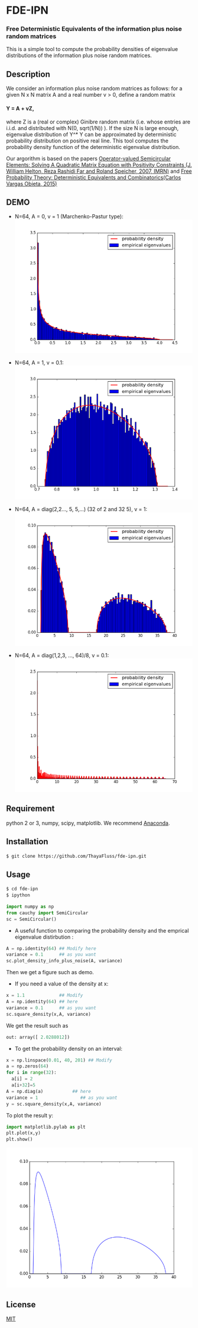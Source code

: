 # FDE-IPN

### Free Deterministic Equivalents of the information plus noise random matrices
This is a simple tool to compute the probability densities of eigenvalue distributions of the information plus noise random matrices.

## Description
We consider an information plus noise random matrices as follows:
for a given N x N matrix A and a real number v > 0, define a random matrix

####    Y = A + vZ,

where Z is a (real or complex) Ginibre random matrix (i.e. whose entries are i.i.d. and distributed with N(0, sqrt(1/N)) ).
If the size N is large enough, eigenvalue distribution of Y^* Y can be approximated by  deterministic probability distribution on positive real line.
This tool computes the probability density function of the deterministic eigenvalue distribution.


Our argorithm is based on the papers [Operator-valued Semicircular Elements: Solving A Quadratic
Matrix Equation with Positivity Constraints (J. William Helton, Reza Rashidi Far and Roland Speicher, 2007, IMRN)](http://www.math.ucsd.edu/~helton/BILLSPAPERSscanned/HRS07.pdf) and
[Free Probability Theory: Deterministic Equivalents and Combinatorics(Carlos Vargas Obieta, 2015)](http://d-nb.info/1070819107/34)


## DEMO
* N=64, A = 0, v = 1 (Marchenko-Pastur type):
![MP](https://github.com/ThayaFluss/fde-ipn/blob/master/images/MP.png)

* N=64, A = 1, v = 0.1:
![identity](https://github.com/ThayaFluss/fde-ipn/blob/master/images/identity.png)

* N=64, A = diag(2,2..., 5, 5,...) (32 of 2 and 32 5), v = 1:
![2-5](https://github.com/ThayaFluss/fde-ipn/blob/master/images/2-5.png)

* N=64, A = diag(1,2,3, ..., 64)/8, v = 0.1:
![64](https://github.com/ThayaFluss/fde-ipn/blob/master/images/64.png)

## Requirement
python 2 or 3, numpy, scipy, matplotlib. We recommend [Anaconda](https://www.continuum.io/downloads).

## Installation

```bash
$ git clone https://github.com/ThayaFluss/fde-ipn.git
```

## Usage
```bash
$ cd fde-ipn
$ ipython
```
```python
import numpy as np
from cauchy import SemiCircular
sc = SemiCircular()
```

* A useful function to comparing  the probability density and the emprical eigenvalue distirbution :
```python
A = np.identity(64) ## Modify here
variance = 0.1      ## as you want
sc.plot_density_info_plus_noise(A, variance)
```
Then we get a figure such as demo.

* If you need a value of the density at x:
```python
x = 1.1             ## Modify
A = np.identity(64) ## here
variance = 0.1      ## as you want
sc.square_density(x,A, variance)
```
We get the result such as
```python
out: array([ 2.0288012])
```
* To get the probability density on an interval:
```python
x = np.linspace(0.01, 40, 201) ## Modify
a = np.zeros(64)
for i in range(32):
  a[i] = 2
  a[i+32]=5
A = np.diag(a)           ## here
variance = 1                ## as you want
y = sc.square_density(x,A, variance)
```
To plot the result y:
```python
import matplotlib.pylab as plt
plt.plot(x,y)
plt.show()
```

![2-5_pdf](https://github.com/ThayaFluss/fde-ipn/blob/master/images/2-5_pdf.png)


## License

  [MIT](https://github.com/ThayaFluss/fde-ipn/blob/master/LICENSE)
